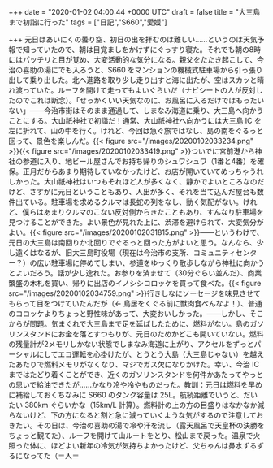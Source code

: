 
+++
date = "2020-01-02 04:00:44 +0000 UTC"
draft = false
title = "大三島まで初詣に行った"
tags = ["日記","S660","愛媛"]

+++
元日はあいにくの曇り空、初日の出を拝むのは難しい……というのは天気予報で知っていたので、朝は目覚ましをかけずにぐっすり寝た。それでも朝の8時にはパッチリと目が覚め、大変活動的な気分になる。親父をたたき起こして、今治の喜助の湯にでも入ろうと、S660 をマンションの機械式駐車場から引っ張り出して乗り出した。北へ進路を取り少し走り出すと海に出たが、空はスカッと晴れ渡っていた。ルーフを開けて走ってもよいぐらいだ（ナビシートの人が反対したのでこれは断念）。「せっかくいい天気なのに、お風呂に入るだけではもったいない」――今治市街はそのまま通過して、しまなみ海道に乗り、大三島へ向かうことにする。大山祇神社で初詣だ！通常、大山祇神社へ向かうには大三島 IC を左に折れて、山の中を行く。けれど、今回は急ぐ旅ではなし、島の南をぐるっと回って、景色を楽しんだ。{{< figure src="/images/20200102033234.png"  >}}{{< figure src="/images/20200102033419.png"  >}}ついでに宮前港から神社の参道に入り、地ビール屋さんでお持ち帰りのシュワシュワ（1番と4番）を確保。正月だからあまり期待していなかったけど、お店が開いていてめっちゃうれしかった。大山祇神社はいつもそれほど人が多くなく、静かでよいところなのだけど、さすがに元日ということもあり、人出が多く、それを当て込んだ屋台も数件出ている。駐車場を求めるクルマは長蛇の列をなし、動く気配がない。けれど、僕らはあまりクルマのこない反対側からきたこともあり、すんなり駐車場を見つけることができた。よい景色が見れた上に、渋滞を避けられて、大変気分がよい。{{< figure src="/images/20200102031815.png"  >}}――というわけで、元日の大三島は南回りか北回りでぐるっと回った方がよいと思う。なんなら、少し遠くはなるが、旧大三島町役場（現在は今治市の支所、コミュニティセンター？）の広い駐車場に停めてしまい、参道をゆっくり散歩しながら神社に向かうとよいだろう。話が少し逸れた。お参りを済ませて（30分ぐらい並んだ）、商業繁盛の木札を買い、帰りに出店のイノシシコロッケを買って食べた。{{< figure src="/images/20200102034759.png"  >}}行きしなにソーセージを味見させてもらって目をつけていたんだが（← 鳥居をくぐる前に獣肉食べんなよ！）、普通のコロッケよりちょっと野性味があって、大変おいしかった。――しかし、そこからが問題。気まぐれで大三島まで足を延ばしたために、燃料がない。島のガソリンスタンドにお金を落とすつもりが、元日のためかどこも開いていない。燃料の残量計が2メモリしかない状態でしまなみ海道に上がり、アクセルをずっとパーシャルにしてエコ運転を心掛けたが、とうとう大島（大三島じゃない）を越えたあたりで燃料メモリがなくなり、マジでガス欠になりかけた。幸い、今治 IC まではたどり着くことができ、近くのガソリンスタンドを何件かあたってやっとの思いで給油できたが……かなり冷や冷やものだった。教訓：元日は燃料を早めに補給しておくちなみに S660 のタンク容量は 25L。航続距離でいうと、だいたい 380km ぐらいかな（15km/L 計算）。燃料計の上の方の目盛りはなかなか減らないけど、下の方になると割と急に減っていくような気がするので注意しておきたい。その日は、今治の喜助の湯で冷や汗を流し（露天風呂で天皇杯の決勝をちょっと観てた）、ルーフを開けて山ルートをとり、松山まで戻った。温泉で火照った体に、ほどよい新年の冷気が気持ちよかったけど、父ちゃんは鼻水ずるずるになってた（＝人＝


